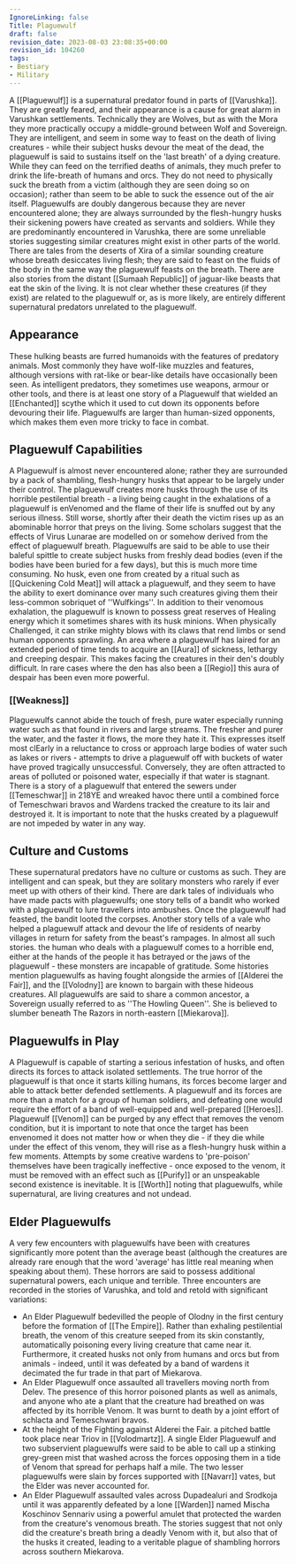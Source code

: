 ```yaml
---
IgnoreLinking: false
Title: Plaguewulf
draft: false
revision_date: 2023-08-03 23:08:35+00:00
revision_id: 104260
tags:
- Bestiary
- Military
---
```


A [[Plaguewulf]] is a supernatural predator found in parts of [[Varushka]]. They are greatly feared, and their appearance is a cause for great alarm in Varushkan settlements. Technically they are Wolves, but as with the Mora they more practically occupy a middle-ground between Wolf and Sovereign. 
They are intelligent, and seem in some way to feast on the death of living creatures - while their subject husks devour the meat of the dead, the plaguewulf is said to sustains itself on the 'last breath' of a dying creature. While they can feed on the terrified deaths of animals, they much prefer to drink the life-breath of humans and orcs. They do not need to physically suck the breath from a victim (although they are seen doing so on occasion); rather than seem to be able to suck the essence out of the air itself.
Plaguewulfs are doubly dangerous because they are never encountered alone; they are always surrounded by the flesh-hungry husks their sickening powers have created as servants and soldiers.
While they are predominantly encountered in Varushka, there are some unreliable stories suggesting similar creatures might exist in other parts of the world. There are tales from the deserts of Xira of a similar sounding creature whose breath desiccates living flesh; they are said to feast on the fluids of the body in the same way the plaguewulf feasts on the breath. There are also stories from the distant [[Sumaah Republic]] of jaguar-like beasts that eat the skin of the living. It is not clear whether these creatures (if they exist) are related to the plaguewulf or, as is more likely, are entirely different supernatural predators unrelated to the plaguewulf.
## Appearance
These hulking beasts are furred humanoids with the features of predatory animals. Most commonly they have wolf-like muzzles and features, although versions with rat-like or bear-like details have occasionally been seen. As intelligent predators, they sometimes use weapons, armour or other tools, and there is at least one story of a Plaguewulf that wielded an [[Enchanted]] scythe which it used to cut down its opponents before devouring their life. Plaguewulfs are larger than human-sized opponents, which makes them even more tricky to face in combat.
## Plaguewulf Capabilities
A Plaguewulf is almost never encountered alone; rather they are surrounded by a pack of shambling, flesh-hungry husks that appear to be largely under their control. The plaguewulf creates more husks through the use of its horrible pestilential breath - a living being caught in the exhalations of a plaguewulf is enVenomed and the flame of their life is snuffed out by any serious illness. Still worse, shortly after their death the victim rises up as an abominable horror that preys on the living. Some scholars suggest that the effects of Virus Lunarae are modelled on or somehow derived from the effect of plaguewulf breath. Plaguewulfs are said to be able to use their baleful spittle to create subject husks from freshly dead bodies (even if the bodies have been buried for a few days), but this is much more time consuming.
No husk, even one from created by a ritual such as [[Quickening Cold Meat]] will attack a plaguewulf, and they seem to have the ability to exert dominance over many such creatures giving them their less-common sobriquet of ''Wulfkings''.
In addition to their venomous exhalation, the plaguewulf is known to possess great reserves of Healing energy which it sometimes shares with its husk minions. When physically Challenged, it can strike mighty blows with its claws that rend limbs or send human opponents sprawling.
An area where a plaguewulf has laired for an extended period of time tends to acquire an [[Aura]] of sickness, lethargy and creeping despair. This makes facing the creatures in their den's doubly difficult. In rare cases where the den has also been a [[Regio]] this aura of despair has been even more powerful.
### [[Weakness]]
Plaguewulfs cannot abide the touch of fresh, pure water especially running water such as that found in rivers and large streams. The fresher and purer the water, and the faster it flows, the more they hate it. This expresses itself most clEarly in a reluctance to cross or approach large bodies of water such as lakes or rivers - attempts to drive a plaguewulf off with buckets of water have proved tragically unsuccessful.
Conversely, they are often attracted to areas of polluted or poisoned water, especially if that water is stagnant. There is a story of a plaguewulf that entered the sewers under [[Temeschwar]] in 218YE and wreaked havoc there until a combined force of Temeschwari bravos and Wardens tracked the creature to its lair and destroyed it.
It is important to note that the husks created by a plaguewulf are not impeded by water in any way.
## Culture and Customs
These supernatural predators have no culture or customs as such. They are intelligent and can speak, but they are solitary monsters who rarely if ever meet up with others of their kind. 
There are dark tales of individuals who have made pacts with plaguewulfs; one story tells of a bandit who worked with a plaguewulf to lure travellers into ambushes. Once the plaguewulf had feasted, the bandit looted the corpses. Another story tells of a vale who helped a plaguewulf attack and devour the life of residents of nearby villages in return for safety from the beast's rampages. In almost all such stories. the human who deals with a plaguewulf comes to a horrible end, either at the hands of the people it has betrayed or the jaws of the plaguewulf - these monsters are incapable of gratitude.
Some histories mention plaguewulfs as having fought alongside the armies of [[Alderei the Fair]], and the [[Volodny]] are known to bargain with these hideous creatures.
All plaguewulfs are said to share a common ancestor, a Sovereign usually referred to as ''The Howling Queen''. She is believed to slumber beneath The Razors in north-eastern [[Miekarova]].
## Plaguewulfs in Play
A Plaguewulf is capable of starting a serious infestation of husks, and often directs its forces to attack isolated settlements. The true horror of the plaguewulf is that once it starts killing humans, its forces become larger and able to attack better defended settlements. A plaguewulf and its forces are more than a match for a group of human soldiers, and defeating one would require the effort of a band of well-equipped and well-prepared [[Heroes]].
Plaguewulf [[Venom]] can be purged by any effect that removes the venom condition, but it is important to note that once the target has been envenomed it does not matter how or when they die - if they die while under the effect of this venom, they will rise as a flesh-hungry husk within a few moments. Attempts by some creative wardens to 'pre-poison' themselves have been tragically ineffective - once exposed to the venom, it must be removed with an effect such as [[Purify]] or an unspeakable second existence is inevitable.
It is [[Worth]] noting that plaguewulfs, while supernatural, are living creatures and not undead.
## Elder Plaguewulfs
A very few encounters with plaguewulfs have been with creatures significantly more potent than the average beast (although the creatures are already rare enough that the word 'average' has little real meaning when speaking about them). These horrors are said to possess additional supernatural powers, each unique and terrible. Three encounters are recorded in the stories of Varushka, and told and retold with significant variations:
* An Elder Plaguewulf bedevilled the people of Olodny in the first century before the formation of [[The Empire]]. Rather than exhaling pestilential breath, the venom of this creature seeped from its skin constantly, automatically poisoning every living creature that came near it. Furthermore, it created husks not only from humans and orcs but from animals - indeed, until it was defeated by a band of wardens it decimated the fur trade in that part of Miekarova.
* An Elder Plaguewulf once assaulted all travellers moving north from Delev. The presence of this horror poisoned plants as well as animals, and anyone who ate a plant that the creature had breathed on was affected by its horrible Venom. It was burnt to death by a joint effort of schlacta and Temeschwari bravos.
* At the height of the Fighting against Alderei the Fair. a pitched battle took place near Triov in [[Volodmartz]]. A single Elder Plaguewulf and two subservient plaguewulfs were said to be able to call up a stinking grey-green mist that washed across the forces opposing them in a tide of Venom that spread for perhaps half a mile. The two lesser plaguewulfs were slain by forces supported with [[Navarr]] vates, but the Elder was never accounted for.
* An Elder Plaguewulf assaulted vales across Dupadealuri and Srodkoja until it was apparently defeated by a lone [[Warden]] named Mischa Koschinov Sennariv using a powerful amulet that protected the warden from the creature's venomous breath. The stories suggest that not only did the creature's breath bring a deadly Venom with it, but also that of the husks it created, leading to a veritable plague of shambling horrors across southern Miekarova.